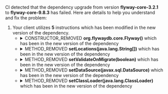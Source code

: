 CI detected that the dependency upgrade from version **flyway-core-3.2.1** to **flyway-core-9.8.3** has failed. Here are details to help you understand and fix the problem:
1. Your client utilizes **5** instructions which has been modified in the new version of the dependency.
   * <details>
        <summary>CONSTRUCTOR_REMOVED <b>org.flywaydb.core.Flyway()</b> which has been <b></b> in the new version of the dependency</summary>
            
        * <details>
          <summary>The failure is identified from the logs generated in the build process. </summary>
          
            *   >[[ERROR] /nem/nis/src/main/java/org/nem/specific/deploy/appconfig/NisAppConfig.java:[108,57] constructor Flyway in class org.flywaydb.core.Flyway cannot be applied to given types;<br>&nbsp;&nbsp;&nbsp;&nbsp;  required: org.flywaydb.core.api.configuration.Configuration
  found: no arguments
  reason: actual and formal argument lists differ in length
](https://github.com/chains-project/breaking-good/actions/runs/8110103454/job/22166641300#step:4:2063)
            *   An error was detected in line 108 which is making use of an outdated API.
             ``` java
             108   new org.flywaydb.core.Flyway();
            ```

          </details>
            
     </details>
   * <details>
        <summary>METHOD_REMOVED <b>setLocations(java.lang.String[])</b> which has been <b></b> in the new version of the dependency</summary>
            
        * <details>
          <summary>The failure is identified from the logs generated in the build process. </summary>
          
            *   >[[ERROR] /nem/nis/src/main/java/org/nem/specific/deploy/appconfig/NisAppConfig.java:[111,23] cannot find symbol<br>&nbsp;&nbsp;&nbsp;&nbsp;  symbol:   method setLocations(java.lang.String)
  location: variable flyway of type org.flywaydb.core.Flyway
](https://github.com/chains-project/breaking-good/actions/runs/8110103454/job/22166641300#step:4:2066)
            *   An error was detected in line 111 which is making use of an outdated API.
             ``` java
             111   flyway.setLocations(prop.getProperty("flyway.locations"));
            ```

          </details>
            
     </details>
   * <details>
        <summary>METHOD_REMOVED <b>setValidateOnMigrate(boolean)</b> which has been <b></b> in the new version of the dependency</summary>
            
        * <details>
          <summary>The failure is identified from the logs generated in the build process. </summary>
          
            *   >[[ERROR] /nem/nis/src/main/java/org/nem/specific/deploy/appconfig/NisAppConfig.java:[112,23] cannot find symbol<br>&nbsp;&nbsp;&nbsp;&nbsp;  symbol:   method setValidateOnMigrate(java.lang.Boolean)
  location: variable flyway of type org.flywaydb.core.Flyway
](https://github.com/chains-project/breaking-good/actions/runs/8110103454/job/22166641300#step:4:2067)
            *   An error was detected in line 112 which is making use of an outdated API.
             ``` java
             112   flyway.setValidateOnMigrate(java.lang.Boolean.valueOf(prop.getProperty("flyway.validate")));
            ```

          </details>
            
     </details>
   * <details>
        <summary>METHOD_REMOVED <b>setDataSource(javax.sql.DataSource)</b> which has been <b></b> in the new version of the dependency</summary>
            
        * <details>
          <summary>The failure is identified from the logs generated in the build process. </summary>
          
            *   >[[ERROR] /nem/nis/src/main/java/org/nem/specific/deploy/appconfig/NisAppConfig.java:[109,23] cannot find symbol<br>&nbsp;&nbsp;&nbsp;&nbsp;  symbol:   method setDataSource(javax.sql.DataSource)
  location: variable flyway of type org.flywaydb.core.Flyway
](https://github.com/chains-project/breaking-good/actions/runs/8110103454/job/22166641300#step:4:2064)
            *   An error was detected in line 109 which is making use of an outdated API.
             ``` java
             109   flyway.setDataSource(this.dataSource());
            ```

          </details>
            
     </details>
   * <details>
        <summary>METHOD_REMOVED <b>setClassLoader(java.lang.ClassLoader)</b> which has been <b></b> in the new version of the dependency</summary>
            
        * <details>
          <summary>The failure is identified from the logs generated in the build process. </summary>
          
            *   >[[ERROR] /nem/nis/src/main/java/org/nem/specific/deploy/appconfig/NisAppConfig.java:[110,23] cannot find symbol<br>&nbsp;&nbsp;&nbsp;&nbsp;  symbol:   method setClassLoader(java.lang.ClassLoader)
  location: variable flyway of type org.flywaydb.core.Flyway
](https://github.com/chains-project/breaking-good/actions/runs/8110103454/job/22166641300#step:4:2065)
            *   An error was detected in line 110 which is making use of an outdated API.
             ``` java
             110   flyway.setClassLoader(org.nem.specific.deploy.appconfig.NisAppConfig.class.getClassLoader());
            ```

          </details>
            
     </details>


